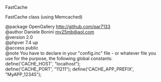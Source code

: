  FastCache    

 FastCache class (using Memcached)  

 @package  OpenGallery   http://github.com/par7133     
 @author   Daniele Bonini <my25mb@aol.com>    
 @version  2.0    
 @phpver   7.4 up     
 @access   public    
 @note You have to declare in your "config.inc" file - or whatever file you    
 use for the purpose, the following global constants:    
 define('CACHE_HOST', "localhost");    
 define('CACHE_PORT', "11211"); 
 define('CACHE_APP_PREFIX', "MyAPP_12345");
